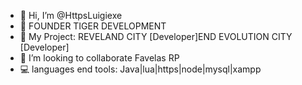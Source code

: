- 👋 Hi, I’m @HttpsLuigiexe
- 👑 FOUNDER TIGER DEVELOPMENT
- 📎 My Project: REVELAND CITY [Developer]END EVOLUTION CITY [Developer]
- 🤝 I’m looking to collaborate Favelas RP 
- 💻 languages end tools: Java|lua|https|node|mysql|xampp


